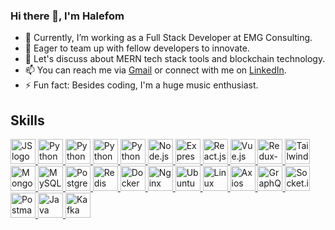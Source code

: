 ### Hi there 👋, I'm Halefom

- 🚀 Currently, I’m working as a Full Stack Developer at EMG Consulting.
- 🤝 Eager to team up with fellow developers to innovate.
- 💬 Let's discuss about MERN tech stack tools and blockchain technology.
- 📫 You can reach me via [Gmail](mailto:hannelalex12@gmail.com) or connect with me on [LinkedIn](https://www.linkedin.com/in/hanielsd).
- ⚡ Fun fact: Besides coding, I'm a huge music enthusiast.

## Skills
  <a href="https://developer.mozilla.org/en-US/docs/Web/JavaScript">
    <img src="https://github.com/abrahamhba/programming-languages-logos/blob/master/src/javascript/javascript.png" alt="JS logo" width="40">
  </a>
  <a href="https://developer.mozilla.org/en-US/docs/Web/HTML">
    <img src="https://cdn.simpleicons.org/html5" alt="Python logo" width="40">
  </a>
  <a href="https://developer.mozilla.org/en-US/docs/Web/CSS">
    <img src="https://cdn.simpleicons.org/css3/blue/dark" alt="Python logo" width="40">
  </a>
  <a href="https://www.typescriptlang.org">
    <img src="https://github.com/abrahamhba/programming-languages-logos/blob/master/src/typescript/typescript.png" alt="Python logo" width="40">
  </a>
  <a href="https://docs.python.org">
    <img src="https://github.com/abrahamhba/programming-languages-logos/blob/master/src/python/python.png" alt="Python logo" width="40">
  </a>
  
  <a href="https://nodejs.org">
    <img src="https://cdn.simpleicons.org/node.js" alt="Node.js" width="40">
  </a>
  <a href="https://expressjs.com">
    <img src="https://cdn.simpleicons.org/express/white" alt="Express.js" width="40">
  </a>  
  <a href="https://react.dev">
    <img src="https://cdn.simpleicons.org/react" alt="React.js" width="40">
  </a>
  <a href="https://vuejs.org">
    <img src="https://cdn.simpleicons.org/vue.js" alt="Vue.js" width="40">
  </a>
  <a href="https://redux-toolkit.js.org">
    <img src="https://cdn.simpleicons.org/redux" alt="Redux-toolkit" width="40">
  </a>
  <a href="https://tailwindcss.com">
    <img src="https://cdn.simpleicons.org/tailwindcss" alt="Tailwindcss" width="40">
  </a>  
  <a href="https://www.mongodb.com">
    <img src="https://cdn.simpleicons.org/mongodb" alt="Mongodb" width="40">
  </a>  
  <a href="https://www.mysql.com">
    <img src="https://cdn.simpleicons.org/mysql" alt="MySQL" width="40">
  </a>  
  <a href="https://www.postgresql.org">
    <img src="https://cdn.simpleicons.org/postgresql" alt="PostgreSQL" width="40">
  </a>  
  <a href="https://redis.io">
    <img src="https://cdn.simpleicons.org/redis" alt="Redis" width="40">
  </a>  
  <a href="https://www.docker.com">
    <img src="https://cdn.simpleicons.org/docker" alt="Docker" width="40">
  </a>  
  <a href="https://www.nginx.com">
    <img src="https://cdn.simpleicons.org/nginx" alt="Nginx" width="40">
  </a>  
  <a href="https://ubuntu.com">
    <img src="https://cdn.simpleicons.org/ubuntu" alt="Ubuntu" width="40">
  </a>  
  <a href="https://www.linux.org">
    <img src="https://cdn.simpleicons.org/linux" alt="Linux" width="40">
  </a>  
  <a href="https://axios-http.com">
    <img src="https://cdn.simpleicons.org/axios" alt="Axios" width="40">
  </a>  
  <a href="https://graphql.org">
    <img src="https://cdn.simpleicons.org/graphql" alt="GraphQL" width="40">
  </a>  
  <a href="https://socket.io">
    <img src="https://cdn.simpleicons.org/socket.io/white" alt="Socket.io" width="40">
  </a>  
  <a href="https://www.postman.com">
    <img src="https://cdn.simpleicons.org/postman" alt="Postman" width="40">
  </a>
  <a href="https://www.java.com">
    <img src="https://github.com/abranhe/programming-languages-logos/blob/master/src/java/java.png" alt="Java" width="40">
  </a>
  <a href="https://www.java.com">
    <img src="https://kafka.apache.org/logos/kafka_logo--simple.png" alt="Kafka" width="40">
  </a>
  
  




